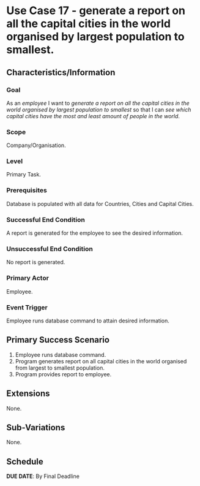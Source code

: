 # Use Case 17 - generate a report on all the capital cities in the world organised by largest population to smallest.

## Characteristics/Information

### Goal

As an *employee* I want to *generate a report on all the capital cities in the world organised by largest population to smallest* so that I can *see which capital cities have the most and least amount of people in the world*.

### Scope

Company/Organisation.

### Level

Primary Task.

### Prerequisites

Database is populated with all data for Countries, Cities and Capital Cities.

### Successful End Condition

A report is generated for the employee to see the desired information.

### Unsuccessful End Condition

No report is generated.

### Primary Actor

Employee.

### Event Trigger

Employee runs database command to attain desired information.

## Primary Success Scenario

1. Employee runs database command.
2. Program generates report on all capital cities in the world organised from largest to smallest population.
3. Program provides report to employee.

## Extensions

None.

## Sub-Variations

None.

## Schedule 

**DUE DATE**: By Final Deadline